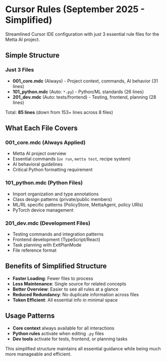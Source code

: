 # Cursor Rules (September 2025 - Simplified)

Streamlined Cursor IDE configuration with just 3 essential rule files for the Metta AI project.

## Simple Structure

### Just 3 Files
- **001_core.mdc** (Always) - Project context, commands, AI behavior (31 lines)
- **101_python.mdc** (Auto: `*.py`) - Python/ML standards (26 lines)  
- **201_dev.mdc** (Auto: tests/frontend) - Testing, frontend, planning (28 lines)

Total: **85 lines** (down from 153+ lines across 8 files)

## What Each File Covers

### 001_core.mdc (Always Applied)
- Metta AI project overview
- Essential commands (`uv run`, `metta test`, recipe system)
- AI behavioral guidelines
- Critical Python formatting requirement

### 101_python.mdc (Python Files)
- Import organization and type annotations
- Class design patterns (private/public members)
- ML/RL specific patterns (PolicyStore, MettaAgent, policy URIs)
- PyTorch device management

### 201_dev.mdc (Development Files)
- Testing commands and integration patterns
- Frontend development (TypeScript/React)
- Task planning with ExitPlanMode
- File reference format

## Benefits of Simplified Structure

- **Faster Loading**: Fewer files to process
- **Less Maintenance**: Single source for related concepts
- **Better Overview**: Easier to see all rules at a glance
- **Reduced Redundancy**: No duplicate information across files
- **Token Efficient**: All essential info in minimal space

## Usage Patterns

- **Core context** always available for all interactions
- **Python rules** activate when editing `.py` files
- **Dev tools** activate for tests, frontend, or planning tasks

This simplified structure maintains all essential guidance while being much more manageable and efficient.
